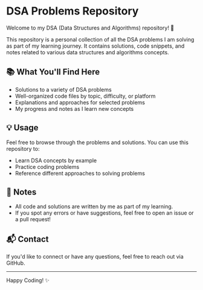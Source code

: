 # DSA Problems Repository

Welcome to my DSA (Data Structures and Algorithms) repository! 🚀

This repository is a personal collection of all the DSA problems I am solving as part of my learning journey. It contains solutions, code snippets, and notes related to various data structures and algorithms concepts.

## 📚 What You'll Find Here

- Solutions to a variety of DSA problems
- Well-organized code files by topic, difficulty, or platform
- Explanations and approaches for selected problems
- My progress and notes as I learn new concepts

## 💡 Usage

Feel free to browse through the problems and solutions. You can use this repository to:

- Learn DSA concepts by example
- Practice coding problems
- Reference different approaches to solving problems

## 🚩 Notes

- All code and solutions are written by me as part of my learning.
- If you spot any errors or have suggestions, feel free to open an issue or a pull request!

## 📬 Contact

If you'd like to connect or have any questions, feel free to reach out via GitHub.

---

Happy Coding! ✨
